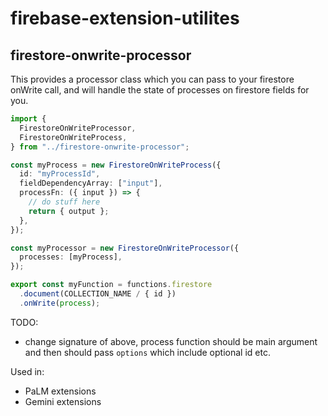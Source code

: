 # firebase-extension-utilites

## firestore-onwrite-processor

This provides a processor class which you can pass to your firestore onWrite call, and will handle the state of processes on firestore fields for you.

```typescript
import {
  FirestoreOnWriteProcessor,
  FirestoreOnWriteProcess,
} from "../firestore-onwrite-processor";

const myProcess = new FirestoreOnWriteProcess({
  id: "myProcessId",
  fieldDependencyArray: ["input"],
  processFn: ({ input }) => {
    // do stuff here
    return { output };
  },
});

const myProcessor = new FirestoreOnWriteProcessor({
  processes: [myProcess],
});

export const myFunction = functions.firestore
  .document(COLLECTION_NAME / { id })
  .onWrite(process);
```

TODO:

- change signature of above, process function should be main argument and then should pass `options` which include optional id etc.

Used in:

- PaLM extensions
- Gemini extensions
